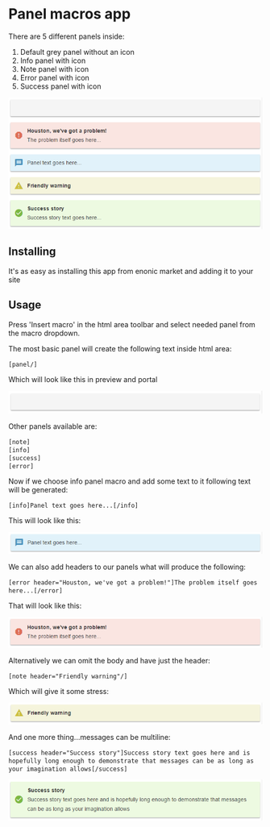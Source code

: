 # Panel macros app
There are 5 different panels inside:
1. Default grey panel without an icon
2. Info panel with icon
3. Note panel with icon
4. Error panel with icon
5. Success panel with icon

![Panels](images/panels.png)

## Installing
It's as easy as installing this app from enonic market and adding it to your site

## Usage
Press 'Insert macro' in the html area toolbar and select needed panel from the macro dropdown.

The most basic panel will create the following text inside html area:
```
[panel/]
```
Which will look like this in preview and portal

![Default panel](images/default.png)

Other panels available are:
```
[note]
[info]
[success]
[error]
```

Now if we choose info panel macro and add some text to it following text will be generated:
```
[info]Panel text goes here...[/info]
```
This will look like this:

![Info panel](images/info.png)

We can also add headers to our panels what will produce the following:
```
[error header="Houston, we've got a problem!"]The problem itself goes here...[/error]
```
That will look like this:

![Error panel](images/error.png)

Alternatively we can omit the body and have just the header:
```
[note header="Friendly warning"/]
```
Which will give it some stress:

![Note panel](images/note.png)

And one more thing...messages can be multiline:
```
[success header="Success story"]Success story text goes here and is hopefully long enough to demonstrate that messages can be as long as your imagination allows[/success]
```

![Success panel](images/success.png)